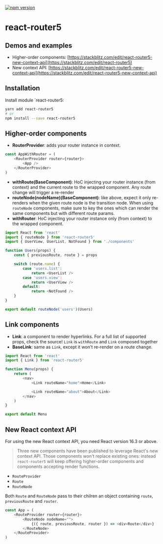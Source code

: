 [![npm version](https://badge.fury.io/js/react-router5.svg)](https://badge.fury.io/js/react-router5)

# react-router5


## Demos and examples

* Higher-order components: [https://stackblitz.com/edit/react-router5-new-context-api](https://stackblitz.com/edit/react-router5)
* New context API: [https://stackblitz.com/edit/react-router5-new-context-api](https://stackblitz.com/edit/react-router5-new-context-api)


## Installation

Install module `react-router5:

```sh
yarn add react-router5
# or
npm install --save react-router5
```

## Higher-order components

* **RouterProvider**: adds your router instance in context.

```javascript
const AppWithRouter = (
    <RouterProvider router={router}>
        <App />
    </RouterProvider>
)
```

* **withRoute(BaseComponent)**: HoC injecting your router instance (from context) and the current route to the wrapped component. Any route change will trigger a re-render
* **routeNode(nodeName)(BaseComponent)**: like above, expect it only re-renders when the given route node is the transition node. When using `routeNode` components, make sure to key the ones which can render the same components but with different route params.
* **withRouter**: HoC injecting your router instance only (from context) to the wrapped component.

```javascript
import React from 'react'
import { routeNode } from 'react-router5'
import { UserView, UserList, NotFound } from './components'

function Users(props) {
    const { previousRoute, route } = props

    switch (route.name) {
        case 'users.list':
            return <UserList />
        case 'users.view':
            return <UserView />
        default:
            return <NotFound />
    }
}

export default routeNode('users')(Users)
```

## Link components

* **Link**: a component to render hyperlinks. For a full list of supported props, check the source! `Link` is `withRoute` and `Link` composed together
* **BaseLink**: same as `Link`, except it won't re-render on a route change.

```javascript
import React from 'react'
import { Link } from 'react-router5'

function Menu(props) {
    return (
        <nav>
            <Link routeName="home">Home</Link>

            <Link routeName="about">About</Link>
        </nav>
    )
}

export default Menu
```

## New React context API

For using the new React context API, you need React version 16.3 or above.

> Three new components have been published to leverage React's new context API. Those components won't replace existing ones: instead `react-router5` will keep offering higher-order components and components accepting render functions.

* `RouteProvider`
* `Route`
* `RouteNode`

Both `Route` and `RouteNode` pass to their chilren an object containing `route`, `previousRoute` and `router`.

```js
const App = (
    <RouteProvider router={router}>
        <RouteNode nodeName="">
            {({ route, previousRoute, router }) => <div>Route</div>}
        </RouteNode>
    </RouteProvider>
)
```
